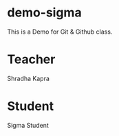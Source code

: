 # demo-sigma
This is a Demo for Git &amp; Github class.

# Teacher
Shradha Kapra

# Student
Sigma Student